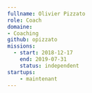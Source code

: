 ```yaml
---
fullname: Olivier Pizzato
role: Coach
domaine:
- Coaching
github: opizzato
missions:
  - start: 2018-12-17
    end: 2019-07-31
    status: independent
startups:
    - maintenant
---
```

